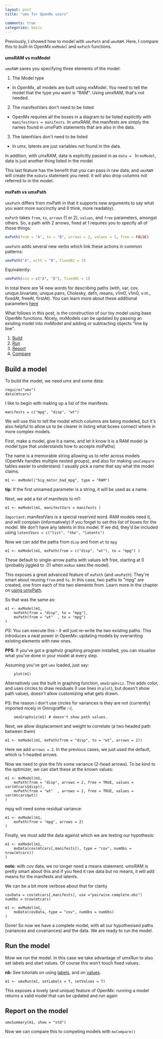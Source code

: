 ```yaml
---
layout: post
title: "umx for OpenMx users"

comments: true
categories: basic
---
```


Previously, I showed how to model with `umxPath` and `umxRAM`. Here, I compare this to built-in OpenMx `mxModel` and `mxPath` functions.

#### umxRAM vs mxModel

`umxRAM` saves you specifying three elements of the model:

1. The Model type
 * In OpenMx, all models are built using mxModel. You need to tell the model that the type you want is "RAM". Using umxRAM, that's not needed.
2. The manifestVars don't need to be listed
 * OpenMx requires all the boxes in a diagram to be listed explicitly with `manifestVars = manifests`. In umxRAM, the manifests are simply the names found in umxPath statements that are also in the data.
3. The latentVars don't need to be listed
 * In umx, latents are just variables not found in the data.

In addition, with umxRAM, data is explicitly passed in as `data = ` In `mxModel`, data is just another thing listed in the model.

This last feature has the benefit that you can pass in raw data, and `umxRAM` will create the `mxData` statement you need. It will also drop columns not referred to in the model.

#### mxPath vs umxPath

`umxPath` differs from mxPath in that it supports new arguments to say what you want more succinctly and (I think, more readably).

`mxPath` takes `from`, `to`, `arrows` (1 or 2), `values`, and `free` parameters, amongst others. So, a path with 2 arrows, fixed at 1 requires you to specify all of those things:

```r
mxPath(from = "A", to = "B", arrows = 2, values = 1, free = FALSE)
```

`umxPath` adds several new verbs which link these actions in common patterns:

```r
umxPath("A", with = "B", fixedAt = 1)
```

Equivalently:

```r
umxPath(cov = c("A", "B"), fixedAt = 1)
```

In total there are 14 new words for describing paths (with, var, cov, unique.bivariate, unique.pairs, Cholesky, defn, means, v1m0, v1m0, v.m., fixedAt, freeAt, firstAt). You can learn more about these additional parameters [here](/advanced/1995/11/20/detailed-umxPath.html)

What follows in this post, is the construction of our toy model using base OpenMx functions. Nicely, mxModels can be updated by passing an existing model into mxModel and adding or subtracting objects "line by line".

1. [Build](#build)
2. [Run](#run)
3. [Report](#report)
4. [Compare](#compare)

<a name="build"></a>
## Build a model

To build the model, we need umx and some data:

``` splus
require("umx")
data(mtcars)
```

I like to begin with making up a list of the manifests.

``` splus
manifests = c("mpg", "disp", "wt")
```

We will use this to tell the model which columns are being modeled, but it's also helpful to allow us to be clearer in listing what boxes connect where in more complex models.

First, make a model, give it a name, and let it know it is a RAM model (a model type that understands how to accepts mxPaths)

The name is a memorable string allowing us to refer across models (OpenMx handles multiple nested groups), and also for making `umxCompare` tables easier to understand. I usually pick a name that say what the model claims.

``` splus
m1 <- mxModel("big_motor_bad_mpg", type = "RAM")
```

**tip**: If the first unnamed parameter is a string, it will be used as a name.

Next, we add a list of manifests to m1:

``` splus
m1 <- mxModel(m1, manifestVars = manifests )
```

`Important`: manifestVars is a special reserved word. RAM models need it, and will complain (informatively) if you forget to set this list of boxes for the model.
We don't have any latents in this model. If we did, they'd be included using `latentVars = c("list", "the", "latents")`

Now we can add the paths from `disp` and from `wt` to `mpg`

``` splus
m1 <- mxModel(m1, mxPath(from = c("disp", "wt"), to = "mpg") )
```

These default to single-arrow paths with values left free, starting at 0 (probably jiggled to .01 when `mxRun` sees the model).

This exposes a great advanced feature of `mxPath` (and `umxPath`): They're smart about reusing `from` and `to`. In this case, two paths to "mpg" are created, one from each of the two elements from. Learn more in the chapter on [using umxPath](http://tbates.github.io/ram/path/2020/09/20/Power-of-the-(mx)-Path.html).

So that was the same as:

``` splus
m1 <- mxModel(m1,
	mxPath(from = "disp", to = "mpg"),
	mxPath(from = "wt"  , to = "mpg")
)
```

*PS*: You can execute this - it will just re-write the two existing paths. This introduces a neat power in OpenMx: updating models by overwriting existing elements with new ones.

**PPS**: If you've got a graphviz graphing program installed, you can visualise what you've done in your model at every step.

Assuming you've got `umx` loaded, just say:

``` splus
	plot(m1)
```

Alternatively use the built in graphing function, `omxGraphviz`. This adds color, and uses circles to draw residuals (I use lines in `plot`), but doesn't show path values, doesn't allow customizing what gets drawn.

PS: the reason i don't use circles for variances is they are not (currently) imported nicely in Omnigraffle :-(.

``` splus
	omxGraphviz(m1) # doesn't show path values.
```

Next, we allow displacement and weight to correlate (a two headed path between them)

``` splus
m1 <- mxModel(m1, mxPath(from = "disp", to = "wt", arrows = 2))
```

Here we add `arrows = 2`. In the previous cases, we just used the default, which is 1-headed arrows.

Now we need to give the IVs some variance (2-head arrows). To be kind to the optimizer, we can start these at the known values:

``` splus
m1 <- mxModel(m1,
	mxPath(from = "disp", arrows = 2, free = TRUE, values = var(mtcars$disp)),
	mxPath(from = "wt"  , arrows = 2, free = TRUE, values = var(mtcars$wt))
)
```

mpg will need some residual variance:

``` splus
m1 <- mxModel(m1,
	mxPath(from = "mpg", arrows = 2)
)
```

Finally, we must add the data against which we are testing our hypothesis:

``` splus
m1 <- mxModel(m1,
	mxData(cov(mtcars[,manifests]), type = "cov", numObs = nrow(mtcars))
)
```
**note**: with cov data, we no longer need a means statement. umxRAM is pretty smart about this and if you feed it raw data but no means, it will add means for the manifests and latents.

We can be a bit more verbose about that for clarity

``` splus
covData = cov(mtcars[,manifests], use ="pairwise.complete.obs")
numObs = nrow(mtcars)

m1 <- mxModel(m1,
	mxData(covData, type = "cov", numObs = numObs)
)
```
Done! So now we have a complete model, with all our hypothesised paths (variances and covariances) and the data. We are ready to run the model.

<a name="run"></a>
## Run the model

Mow we run the model. In this case we take advantage of umxRun to also set labels and start values. Of course this won't touch fixed values.

**nb**: See tutorials on using [labels](http://tbates.github.io/models/tutorial/2020/10/03/How-labels-work.html), and on [values](http://tbates.github.io/models/tutorial/2020/10/04/Values-matter.html).

``` splus
m1 <- umxRun(m1, setLabels = T, setValues = T)
```

This exposes a lovely (and unique) feature of OpenMx: running a model returns a valid model that can be updated and run again 
<!-- TODO  sidebar -->

<a name="report"></a>
## Report on the model

``` splus
umxSummary(m1, show = "std")
```
Now we can compare this to competing models with `mxCompare()`